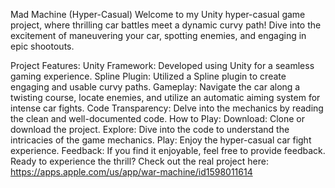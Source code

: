 Mad Machine (Hyper-Casual)
Welcome to my Unity hyper-casual game project, where thrilling car battles meet a dynamic curvy path! Dive into the excitement of maneuvering your car, spotting enemies, and engaging in epic shootouts.

Project Features:
Unity Framework: Developed using Unity for a seamless gaming experience.
Spline Plugin: Utilized a Spline plugin to create engaging and usable curvy paths.
Gameplay: Navigate the car along a twisting course, locate enemies, and utilize an automatic aiming system for intense car fights.
Code Transparency: Delve into the mechanics by reading the clean and well-documented code.
How to Play:
Download: Clone or download the project.
Explore: Dive into the code to understand the intricacies of the game mechanics.
Play: Enjoy the hyper-casual car fight experience.
Feedback: If you find it enjoyable, feel free to provide feedback.
Ready to experience the thrill? Check out the real project here: https://apps.apple.com/us/app/war-machine/id1598011614
